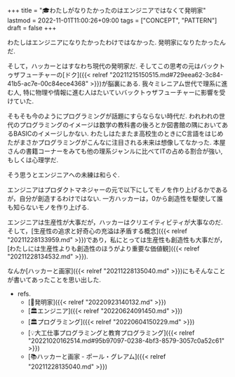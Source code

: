 +++
title = "🎓わたしがなりたかったのはエンジニアではなくて発明家"
lastmod = 2022-11-01T11:00:26+09:00
tags = ["CONCEPT", "PATTERN"]
draft = false
+++

わたしはエンジニアになりたかったわけではなかった. 発明家になりたかったんだ.

そして，ハッカーとはすなわち現代の発明家だ. そしてこの思考の元はバックトゥザフューチャーの[ドク]({{< relref "20211215150515.md#729eea62-3c84-41b5-ac7e-00c84ece4368" >}})が脳裏にある. 我々ミレニアム世代で理系に進む人, 特に物理や情報に進む人はたいていバックトゥザフューチャーに影響を受けていた.

そもそも今のようにプログラミングが話題にすらならない時代だ. われわれの世代のプログラミングのイメージは数学の教科書の後ろとか図書館の隅においてあるBASICのイメージしかない. わたしはたまたま高校生のときにC言語をはじめたがまさかプログラミングがこんなに注目される未来は想像してなかった. 本屋さんの書籍コーナーをみても他の理系ジャンルに比べてITの占める割合が強い, もしくは心理学だ.

そう思うとエンジニアへの未練は和らぐ.

エンジニアはプロダクトマネジャーの元で以下にしてモノを作り上げるかであるが，自分が創造するわけではない. 一方ハッカーは，0から創造性を駆使して誰も知らないモノを作り上げる.

エンジニアは生産性が大事だが，ハッカーはクリエイティビティが大事なのだ. そして，[生産性の追求と好奇心の充溢は矛盾する概念]({{< relref "20211228133959.md" >}})であり，私にとっては生産性も創造性も大事だが，[わたしには生産性よりも創造性のほうがより重要な価値観]({{< relref "20211228134532.md" >}}).

なんか[ハッカーと画家]({{< relref "20211228135040.md" >}})にもそんなことが書いてあったことを思い出した.

-   refs.
    -   [🔖発明家]({{< relref "20220923140132.md" >}})
    -   [🏛エンジニア]({{< relref "20220624091450.md" >}})
    -   [🏛プログラミング]({{< relref "20220604150229.md" >}})
    -   [💡大工仕事プログラミングと教育プログラミング]({{< relref "20221020162514.md#95b97097-0238-4bf3-8579-3057c0a52c61" >}})
    -   [📚ハッカーと画家 - ポール・グレアム]({{< relref "20211228135040.md" >}})
